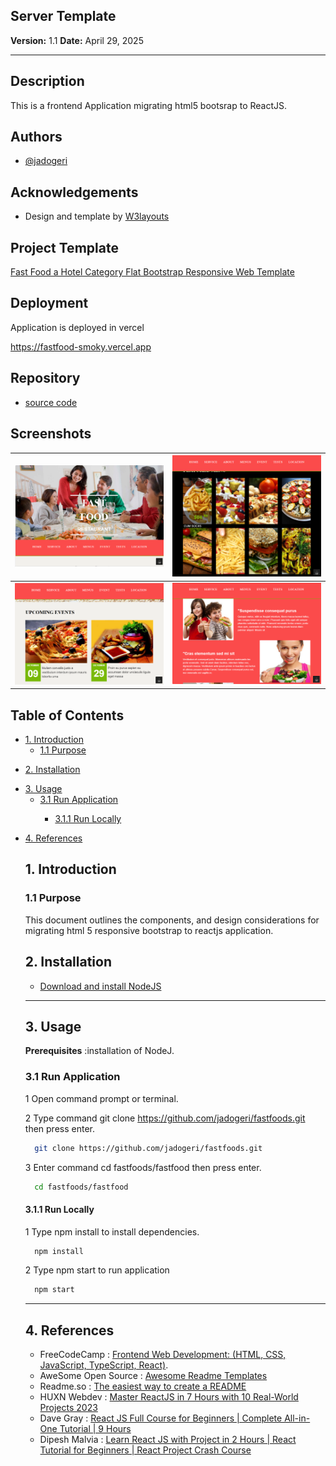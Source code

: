 ## **Server Template**

**Version:** 1.1
**Date:** April 29, 2025

---

## Description

This is a frontend Application migrating html5 bootsrap to ReactJS.

## Authors

- [@jadogeri](https://www.github.com/jadogeri)

## Acknowledgements

-  Design and template by [W3layouts](https://w3layouts.com/)

## Project Template

[Fast Food a Hotel Category Flat Bootstrap Responsive Web Template](https://w3layouts.com/template/fast-food-a-hotel-category-flat-bootstrap-responsive-web-template/)

## Deployment

Application is deployed in vercel

 [https://fastfood-smoky.vercel.app ](https://fastfood-smoky.vercel.app/)

## Repository

- [source code ](https://github.com/jadogeri/FastFoods/tree/main/fastfood)

## Screenshots

| ![Screenshot 1](assets/images/screenshot1.png) | ![Screenshot 2](assets/images/screenshot2.png) |
| -------------------------------------------- | -------------------------------------------- |
| ![Screenshot 3](assets/images/screenshot3.png) | ![Screenshot 4](assets/images/screenshot4.png) |

## Table of Contents

<ul>
      <li><a href="#1-introduction">1. Introduction</a>
        <ul>
          <li><a href="#11-purpose">1.1 Purpose</a> </li>
        </ul>
      </li>
    </ul>
     <ul>
      <li><a href="#5-installation">2. Installation</a>
      </li>
    </ul> 
    <ul>
        <li><a href="#6-usage">3. Usage</a>
        <ul>
            <li><a href="#61-run-application">3.1 Run Application</a> </li>
            <ul>
              <li><a href="#611-run-locally">3.1.1 Run Locally</a> </li>
            </ul>
        </ul>
        </li>
    </ul> 
    <ul> 
        <li><a href="#10-references">4. References</a>
        </li>
    <ul>
</ul>


## **1. Introduction**

### **1.1 Purpose**

This document outlines the components, and design considerations for migrating html 5 responsive bootstrap to reactjs application.

## **2. Installation**

* [Download and install NodeJS](https://nodejs.org/en/download)

---

## **3. Usage**

**Prerequisites** :installation of NodeJ.

### **3.1 Run Application**

1 Open command prompt or terminal.

2 Type command git clone https://github.com/jadogeri/fastfoods.git then press enter.

```bash
  git clone https://github.com/jadogeri/fastfoods.git
```

3 Enter command cd fastfoods/fastfood then press enter.

```bash
  cd fastfoods/fastfood
```

#### **3.1.1 Run Locally**

1 Type npm install to install dependencies.

```bash
  npm install
```

2 Type npm start to run application

```bash
  npm start
```
---

## **4. References**

* FreeCodeCamp : [Frontend Web Development: (HTML, CSS, JavaScript, TypeScript, React)](https://www.youtube.com/watch?v=MsnQ5uepIa).
* AweSome Open Source : [Awesome Readme Templates](https://awesomeopensource.com/project/elangosundar/awesome-README-templates)
* Readme.so : [The easiest way to create a README](https://readme.so/)
* HUXN Webdev : [Master ReactJS in 7 Hours with 10 Real-World Projects 2023](https://www.youtube.com/watch?v=XrwsMN2IWnE/)
* Dave Gray : [React JS Full Course for Beginners | Complete All-in-One Tutorial | 9 Hours](https://www.youtube.com/watch?v=RVFAyFWO4go/)
* Dipesh Malvia : [Learn React JS with Project in 2 Hours | React Tutorial for Beginners | React Project Crash Course](https://www.youtube.com/watch?v=0riHps91AzE/)
